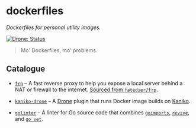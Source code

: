 # dockerfiles

_Dockerfiles for personal utility images._

[![Drone: Status][drone-img]][drone]

> Mo' Dockerfiles, mo' problems.

## Catalogue

- [`frp`](./frp) – A fast reverse proxy to help you expose a local server behind
  a NAT or firewall to the internet.
  [Sourced from `fatedier/frp`](https://github.com/fatedier/frp).

- [`kaniko-drone`](./kaniko-drone) – A [Drone](https://drone.io) plugin that
  runs Docker image builds on
  [Kaniko](https://github.com/GoogleContainerTools/kaniko).

- [`golinter`](./golinter) – A linter for Go source code that combines
  [`goimports`](./golang.org/x/tools/cmd/goimports),
  [`revive`](https://github.com/mgechev/revive), and
  [`go vet`](https://golang.org/cmd/vet/).

[drone]: https://ci.stevenxie.me/stevenxie/dockerfiles
[drone-img]: https://ci.stevenxie.me/api/badges/stevenxie/dockerfiles/status.svg
